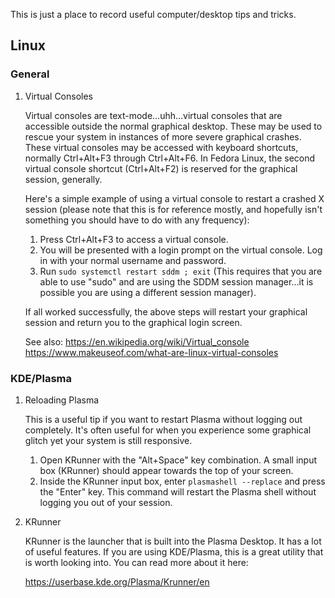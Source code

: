 This is just a place to record useful computer/desktop tips and tricks.

## Linux

### General

1.  Virtual Consoles

    Virtual consoles are text-mode…uhh…virtual consoles that are
    accessible outside the normal graphical desktop. These may be used
    to rescue your system in instances of more severe graphical crashes.
    These virtual consoles may be accessed with keyboard shortcuts,
    normally Ctrl+Alt+F3 through Ctrl+Alt+F6. In Fedora Linux, the
    second virtual console shortcut (Ctrl+Alt+F2) is reserved for the
    graphical session, generally.

    Here's a simple example of using a virtual console to restart a
    crashed X session (please note that this is for reference mostly,
    and hopefully isn't something you should have to do with any
    frequency):

    1.  Press Ctrl+Alt+F3 to access a virtual console.
    2.  You will be presented with a login prompt on the virtual
        console. Log in with your normal username and password.
    3.  Run `sudo systemctl restart sddm ; exit` (This requires that you
        are able to use "sudo" and are using the SDDM session manager…it
        is possible you are using a different session manager).

    If all worked successfully, the above steps will restart your
    graphical session and return you to the graphical login screen.

    See also: <https://en.wikipedia.org/wiki/Virtual_console>
    <https://www.makeuseof.com/what-are-linux-virtual-consoles>

### KDE/Plasma

1.  Reloading Plasma

    This is a useful tip if you want to restart Plasma without logging
    out completely. It's often useful for when you experience some
    graphical glitch yet your system is still responsive.

    1.  Open KRunner with the "Alt+Space" key combination. A small input
        box (KRunner) should appear towards the top of your screen.
    2.  Inside the KRunner input box, enter `plasmashell --replace` and
        press the "Enter" key. This command will restart the Plasma
        shell without logging you out of your session.

2.  KRunner

    KRunner is the launcher that is built into the Plasma Desktop. It
    has a lot of useful features. If you are using KDE/Plasma, this is a
    great utility that is worth looking into. You can read more about it
    here:

    <https://userbase.kde.org/Plasma/Krunner/en>
